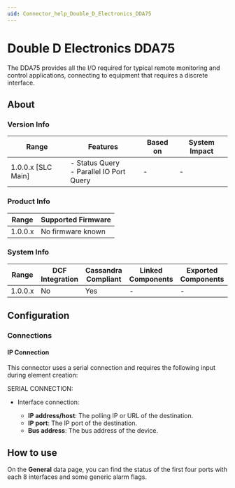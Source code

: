 ```yaml
---
uid: Connector_help_Double_D_Electronics_DDA75
---
```


# Double D Electronics DDA75

The DDA75 provides all the I/O required for typical remote monitoring and control applications, connecting to equipment that requires a discrete interface.

## About

### Version Info

| Range              | Features                                   | Based on | System Impact |
|--------------------|--------------------------------------------|----------|---------------|
| 1.0.0.x [SLC Main] | - Status Query<br>- Parallel IO Port Query | -        | -             |

### Product Info

| Range   | Supported Firmware |
|---------|--------------------|
| 1.0.0.x | No firmware known  |

### System Info

| Range   | DCF Integration | Cassandra Compliant | Linked Components | Exported Components |
|---------|-----------------|---------------------|-------------------|---------------------|
| 1.0.0.x | No              | Yes                 | -                 | -                   |

## Configuration

### Connections

#### IP Connection

This connector uses a serial connection and requires the following input during element creation:

SERIAL CONNECTION:

- Interface connection:

  - **IP address/host**: The polling IP or URL of the destination.
  - **IP port**: The IP port of the destination.
  - **Bus address**: The bus address of the device.

## How to use

On the **General** data page, you can find the status of the first four ports with each 8 interfaces and some generic alarm flags.
